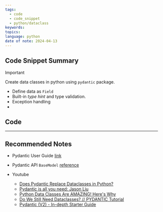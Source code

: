 ```yaml
---
tags:
  - code
  - code_snippet
  - python/dataclass
keywords: 
topics: 
language: python
date of note: 2024-04-13
---
```


## Code Snippet Summary

>[!important]
>Create data classes in python using `pydantic` package.
>- Define data as `Field`
>- Built-in *type hint* and type validation.  
>- Exception handling
>- 


## Code





-----------
##  Recommended Notes

- Pydantic User Guide [link](https://docs.pydantic.dev/latest/)
- Pydantic API `BaseModel` [reference](https://docs.pydantic.dev/latest/api/base_model/)

- Youtube
	- [Does Pydantic Replace Dataclasses in Python?](https://www.youtube.com/watch?v=Nlhp4EmE55I&ab_channel=NeuralNine)
	- [Pydantic is all you need: Jason Liu](https://www.youtube.com/watch?v=yj-wSRJwrrc&t=863s&ab_channel=AIEngineer)
	- [Python Data Classes Are AMAZING! Here's Why](https://www.youtube.com/watch?v=5mMpM8zK4pY&ab_channel=TechWithTim)
	- [Do We Still Need Dataclasses? // PYDANTIC Tutorial](https://www.youtube.com/watch?v=Vj-iU-8_xLs&ab_channel=ArjanCodes)
	- [Pydantic (V2) - In-depth Starter Guide](https://www.youtube.com/watch?v=ok8bF8M7gjk&t=516s&ab_channel=MathByteAcademy)